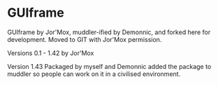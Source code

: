 # GUIframe
GUIframe by Jor'Mox, muddler-ified by Demonnic, and forked here for development.
Moved to GIT with Jor'Mox permission.

Versions 0.1 - 1.42 by Jor'Mox

Version 1.43 Packaged by myself and Demonnic added the package to muddler so people can work on it in a civilised environment.


